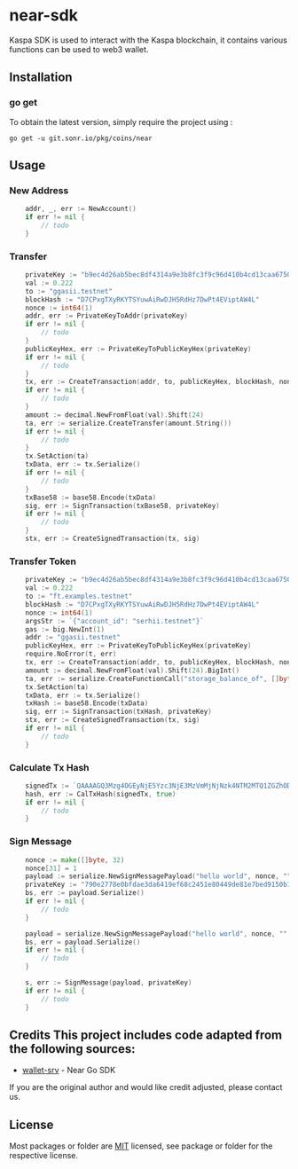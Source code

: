 # near-sdk
Kaspa SDK is used to interact with the Kaspa blockchain, it contains various functions can be used to web3 wallet.

## Installation

### go get

To obtain the latest version, simply require the project using :

```shell
go get -u git.sonr.io/pkg/coins/near
```

## Usage
### New Address
```go
	addr, _, err := NewAccount()
	if err != nil {
		// todo
	}
```

###  Transfer
```go
	privateKey := "b9ec4d26ab5bec8df4314a9e3b8fc3f9c96d410b4cd13caa675018dcfc7916cceefbba85caaa14cb87b83314d5b86895f2d4b7633e29012e65bfb037c885c804"
	val := 0.222
	to := "ggasii.testnet"
	blockHash := "D7CPxgTXyRKYTSYuwAiRwDJH5RdHz7DwPt4EViptAW4L"
	nonce := int64(1)
	addr, err := PrivateKeyToAddr(privateKey)
    if err != nil {
		// todo
	}
	publicKeyHex, err := PrivateKeyToPublicKeyHex(privateKey)
    if err != nil {
		// todo
	}
	tx, err := CreateTransaction(addr, to, publicKeyHex, blockHash, nonce)
    if err != nil {
		// todo
	}
	amount := decimal.NewFromFloat(val).Shift(24)
	ta, err := serialize.CreateTransfer(amount.String())
    if err != nil {
		// todo
	}
	tx.SetAction(ta)
	txData, err := tx.Serialize()
    if err != nil {
		// todo
	}
	txBase58 := base58.Encode(txData)
	sig, err := SignTransaction(txBase58, privateKey)
    if err != nil {
		// todo
	}
	stx, err := CreateSignedTransaction(tx, sig)
```

###  Transfer Token
```go
	privateKey := "b9ec4d26ab5bec8df4314a9e3b8fc3f9c96d410b4cd13caa675018dcfc7916cceefbba85caaa14cb87b83314d5b86895f2d4b7633e29012e65bfb037c885c804"
	val := 0.222
	to := "ft.examples.testnet"
	blockHash := "D7CPxgTXyRKYTSYuwAiRwDJH5RdHz7DwPt4EViptAW4L"
	nonce := int64(1)
	argsStr := `{"account_id": "serhii.testnet"}`
	gas := big.NewInt(1)
	addr := "ggasii.testnet"
	publicKeyHex, err := PrivateKeyToPublicKeyHex(privateKey)
	require.NoError(t, err)
	tx, err := CreateTransaction(addr, to, publicKeyHex, blockHash, nonce)
	amount := decimal.NewFromFloat(val).Shift(24).BigInt()
	ta, err := serialize.CreateFunctionCall("storage_balance_of", []byte(argsStr), gas, amount)
	tx.SetAction(ta)
	txData, err := tx.Serialize()
	txHash := base58.Encode(txData)
	sig, err := SignTransaction(txHash, privateKey)
	stx, err := CreateSignedTransaction(tx, sig)
	if err != nil {
		// todo
	}
```

### Calculate Tx Hash
```go
	signedTx := `QAAAAGQ3Mzg4OGEyNjE5Yzc3NjE3MzVmMjNjNzk4NTM2MTQ1ZGZhODdmOTMwNmI1ZjIxMjc1ZWI0YjFhN2JhOTcxYjkA1ziIomGcd2FzXyPHmFNhRd+of5MGtfISdetLGnupcbnjWwQAAAAAAEAAAAA4OWY5Nzc1ODU5ZWQzNDY3OGVhNDhlOWExYWViMjAyY2Q0YzI5ZGNlMTViZTA2NTJiOWY1MGUyMmEwYjY3ZWY3r4iB+lQhXiP818JF0LPDjkAFNvOeVJ/lAoe14WgEF6cBAAAAAwAA4ntBSX/LsDkAAAAAAAAAJv0PcmRmmTopCCBHfD2GNR3IKgmLzEL0K70jwXkjwXqbESEFCVaymK9VP/o9bFoPYeU+AFW92TyPy1fssMHaDQ==`
	hash, err := CalTxHash(signedTx, true)
 	if err != nil {
		// todo
	}
```

### Sign Message
```go
	nonce := make([]byte, 32)
	nonce[31] = 1
	payload := serialize.NewSignMessagePayload("hello world", nonce, "", "")
	privateKey := "790e2778e0bfdae3da6419ef68c2451e80449de81e7bed9150b1cbc72b56a219d25cfdae0f9832e98bbdc87f3a156bb765cd9964e00878bf66da74591537e0a9"
	bs, err := payload.Serialize()
 	if err != nil {
		// todo
	}

	payload = serialize.NewSignMessagePayload("hello world", nonce, "", "1")
	bs, err = payload.Serialize()
 	if err != nil {
		// todo
	}

	s, err := SignMessage(payload, privateKey)
 	if err != nil {
		// todo
	}
```

## Credits  This project includes code adapted from the following sources:
- [wallet-srv](https://github.com/cnmars/wallet-srv) - Near Go SDK

If you are the original author and would like credit adjusted, please contact us.

## License
Most packages or folder are [MIT](<https://git.sonr.io/pkg/wallets/blob/main/coins/near/LICENSE>) licensed, see package or folder for the respective license.
